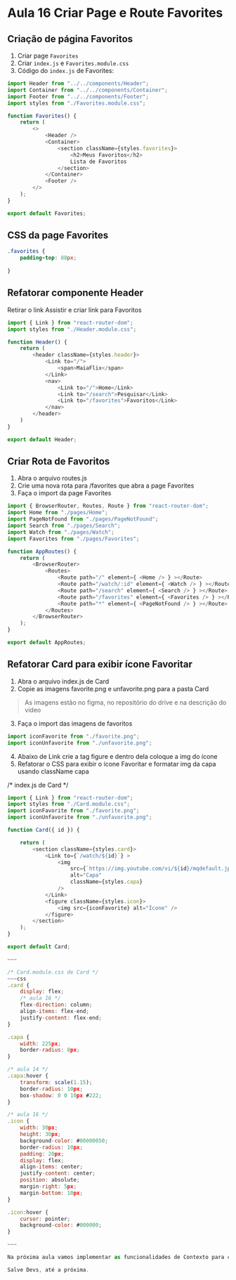 # Aula 16 Criar Page e Route Favorites

## Criação de página Favoritos

1. Criar page `Favorites`
2. Criar `index.js` e `Favorites.module.css`
3. Código do `index.js` de Favorites:

~~~javascript
import Header from "../../components/Header";
import Container from "../../components/Container";
import Footer from "../../components/Footer";
import styles from "./Favorites.module.css";

function Favorites() {
    return (
        <>
            <Header />
            <Container>
                <section className={styles.favorites}>
                    <h2>Meus Favoritos</h2>
                    Lista de Favoritos
                </section>
            </Container>
            <Footer />
        </>
    );
}

export default Favorites;

~~~

## CSS da page Favorites

~~~css
.favorites {
    padding-top: 88px;
    
}

~~~

## Refatorar componente Header

Retirar o link Assistir e criar link para Favoritos

~~~javascript
import { Link } from "react-router-dom";
import styles from "./Header.module.css";

function Header() {
    return (
        <header className={styles.header}>
            <Link to="/">
                <span>MaiaFlix</span>
            </Link>
            <nav>
                <Link to="/">Home</Link>
                <Link to="/search">Pesquisar</Link>
                <Link to="/favorites">Favoritos</Link>
            </nav>
        </header>
    )
}

export default Header;

~~~

## Criar Rota de Favoritos

1. Abra o arquivo routes.js
2. Crie uma nova rota para /favorites que abra a page Favorites
3. Faça o import da page Favorites

~~~javascript
import { BrowserRouter, Routes, Route } from "react-router-dom";
import Home from "./pages/Home";
import PageNotFound from "./pages/PageNotFound";
import Search from "./pages/Search";
import Watch from "./pages/Watch";
import Favorites from "./pages/Favorites";

function AppRoutes() {
    return (
        <BrowserRouter>
            <Routes>
                <Route path="/" element={ <Home /> } ></Route>
                <Route path="/watch/:id" element={ <Watch /> } ></Route>
                <Route path="/search" element={ <Search /> } ></Route>
                <Route path="/favorites" element={ <Favorites /> } ></Route>
                <Route path="*" element={ <PageNotFound /> } ></Route>
            </Routes>
        </BrowserRouter>
    );
}

export default AppRoutes;

~~~

## Refatorar Card para exibir ícone Favoritar

1. Abra o arquivo index.js de Card
2. Copie as imagens favorite.png e unfavorite.png para a pasta Card

> As imagens estão no figma, no repositório do drive e na descrição do vídeo

3. Faça o import das imagens de favoritos
~~~javascript
import iconFavorite from "./favorite.png";
import iconUnfavorite from "./unfavorite.png";
~~~

4. Abaixo de Link crie a tag figure e dentro dela coloque a img do ícone
5. Refatorar o CSS para exibir o ícone Favoritar e formatar img da capa usando className capa

/* index.js de Card */

~~~~javascript
import { Link } from "react-router-dom";
import styles from "./Card.module.css";
import iconFavorite from "./favorite.png";
import iconUnfavorite from "./unfavorite.png";

function Card({ id }) {

    return (
        <section className={styles.card}>
            <Link to={`/watch/${id}`} >
                <img
                    src={`https://img.youtube.com/vi/${id}/mqdefault.jpg`}
                    alt="Capa"
                    className={styles.capa}
                />
            </Link>
            <figure className={styles.icon}>
                <img src={iconFavorite} alt="Ícone" />
            </figure>
        </section>
    );
}

export default Card;

~~~

/* Card.module.css de Card */
~~~css
.card {
    display: flex;
    /* aula 16 */
    flex-direction: column;
    align-items: flex-end;
    justify-content: flex-end;
}

.capa {
    width: 225px;
    border-radius: 8px;
}

/* aula 14 */
.capa:hover {
    transform: scale(1.15);
    border-radius: 10px;
    box-shadow: 0 0 10px #222;
}

/* aula 16 */
.icon {
    width: 30px;
    height: 30px;
    background-color: #00000050;
    border-radius: 10px;
    padding: 20px;
    display: flex;
    align-items: center;
    justify-content: center;
    position: absolute;
    margin-right: 5px;
    margin-bottom: 10px;
}

.icon:hover {
    cursor: pointer;
    background-color: #000000;
}

~~~

Na próxima aula vamos implementar as funcionalidades de Contexto para criar nossa lista de favoritos.

Salve Devs, até a próxima.
